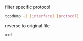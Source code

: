 filter specific protocol
```bash
tcpdump -i [interface] [protocol]
```

reverse to original file
```bash
xxd 
```

